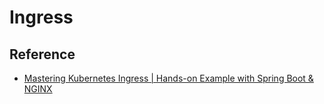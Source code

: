 # Ingress

## Reference

- [Mastering Kubernetes Ingress | Hands-on Example with Spring Boot & NGINX](https://www.youtube.com/watch?v=_CG40cU3TbY)